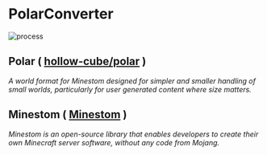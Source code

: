 <!-- modrinth_exclude.start -->
# PolarConverter
<!-- modrinth_exclude.end -->

![process](https://raw.githubusercontent.com/uebliche/polarconverter/refs/heads/main/javaw_OsXNNLtkXZ.gif)

## Polar ( [hollow-cube/polar](https://github.com/hollow-cube/polar) )
_A world format for Minestom designed for simpler and smaller handling of small worlds, particularly for user generated content where size matters._

## Minestom ( [Minestom](https://github.com/Minestom/Minestom/) )
_Minestom is an open-source library that enables developers to create their own Minecraft server software, without any code from Mojang._